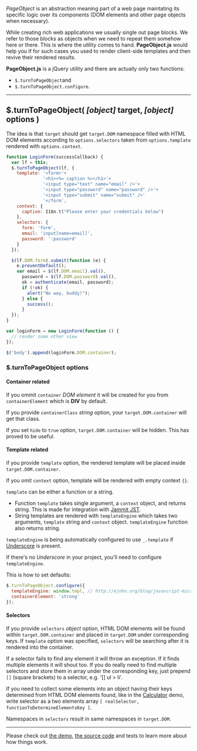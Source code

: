 _PageObject_ is an abstraction meaning part of a web page maintating its specific logic over its components (DOM elements and other page objects when necessary).

While creating rich web applications we usually single out page blocks. We refer to those blocks as objects when we need to repeat them somehow here or there. This is where the utility comes to hand. **PageObject.js** would help you if for such cases you used to render client-side templates and then revive their rendered results.

**PageObject.js** is a jQuery utility and there are actually only two functions:

- `$.turnToPageObject`and
- `$.turnToPageObject.configure`.

---

## $.turnToPageObject( _[object]_ target, _[object]_ options )

The idea is that `target` should get `target.DOM` namespace filled with HTML DOM elements according to `options.selectors` taken from `options.template` rendered  with `options.context`.

```javascript
function LoginForm(successCallback) {
  var lf = this;
  $.turnToPageObject(lf, {
    template: '<form>'+
              '<h1><%= caption %></h1>'+
              '<input type="text" name="email" />'+
              '<input type="password" name="password" />'+
              '<input type="submit" name="submit" />'
              '</form',
    context: {
      caption: I18n.t("Please enter your credentials below")
    },
    selectors: {
      form: 'form',
      email: 'input[name=email]',
      password: ':password'
    }
  });

  $(lf.DOM.form).submit(function (e) {
    e.preventDefault();
    var email = $(lf.DOM.email).val(),
      password = $(lf.DOM.password).val(),
      ok = authenticate(email, password);
      if (!ok) {
        alert("No way, buddy!");
      } else {
        success();
      }
  });
}

var loginForm = new LoginForm(function () {
  // render some other view
});

$('body').append(loginForm.DOM.container);
```

### $.turnToPageObject options

#### Container related

If you ommit `container` _DOM element_ it will be created for you from `containerElement` which is **DIV** by default.

If you provide `containerClass` _string_ option, your `target.DOM.container` will get that class.

If you set `hide` to `true` option, `target.DOM.container` will be hidden. This has proved to be useful.

#### Template related

if you provide `template` option, the rendered template will be placed inside `target.DOM.container`.

If you omit `context` option, template will be rendered with empty context `{}`.

`template` can be either a function or a string.

- Function `template` takes single argument, a `context` object, and returns string. This is made for integration with [Jammit JST](http://documentcloud.github.io/jammit/#jst).
- String templates are rendered with `templateEngine` which takes two arguments, `template` string and `context` object. `templateEngine` function also returns string.

`templateEngine` is being automatically configured to use `_.template` if [Underscore](http://documentcloud.github.io/underscore) is present.

If there's no _Underscore_ in your project, you'll need to configure `templateEngine`.

This is how to set defaults:
```javascript
$.turnToPageObject.configure({
  templateEngine: window.tmpl, // http://ejohn.org/blog/javascript-micro-templating
  containerElement: 'strong'
});
```

#### Selectors

If you provide `selectors` _object_ option, HTML DOM elements will be found within `target.DOM.container` and placed in `target.DOM` under corresponding keys. If `template` option was specified, `selectors` will be searching after it is rendered into the container.

If a selector fails to find any element it will throw an exception. If it finds multiple elements it will shout too. If you do really need to find multiple selectors and store them in array under the corresponding key, just prepend `[]` (square brackets) to a selector, e.g. '[] ul > li'.

If you need to collect some elements into an object having their keys determined from HTML DOM elements found, like in the [Calculator](http://j.mp/Z1roQS) demo, write selector as a two elements array `[ realSelector, functionToDetermineElementsKey ]`.

Namespaces in `selectors` result in same namespaces in `target.DOM`.

---

Please check out [the demo](http://j.mp/Z1roQS), [the source code](https://github.com/IronGroove/PageObject.js) and tests to learn more about how things work.
